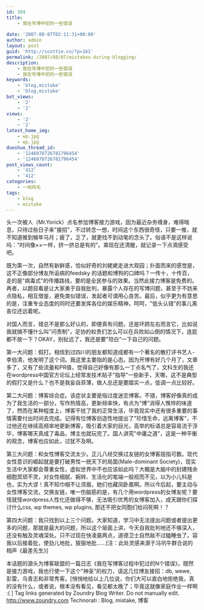 ```yaml
---
id: 104
title:
    - 我在写博中犯的一些错误
 
date: '2007-08-07T02:11:31+00:00'
author: admin
layout: post
guid: 'http://scottie.cn/?p=161'
permalink: /2007/08/07/mistakes-during-blogging/
description:
    - 我在写博中犯的一些错误
    - 我在写博中犯的一些错误
keywords:
    - 'blog,mistake'
    - 'blog,mistake'
bot_views:
    - '2'
    - '2'
views:
    - '2'
    - '2'
latest_home_img:
    - wp.jpg
    - wp.jpg
duoshuo_thread_id:
    - '1246078726781796454'
    - '1246078726781796454'
post_views_count:
    - '412'
    - '412'
categories:
    - 一地鸡毛
tags:
    - blog
    - mistake
---
```


头一次被人（Mr.Yorick）点名参加博客接力游戏，因为最近杂务缠身，难得喘息，只待过些日子来"接招"，不过转念一想，时间这个东西很奇怪，只要一推，就不知道推到猴年马月；疲了，乏了，就更找不到动笔的念头了。俗语不是这样说吗："时间像××一样，挤一挤总是有的"。乘现在还清醒，就记录一下点滴感受吧。

既为第一次，自然有新鲜感，恰似好奇的刘姥姥走进大观园；扑面而来的感觉是，这不正像部分博友所诟病的feedsky 的话题和博狗的口碑吗？一传十，十传百，走的是"病毒式"的传播路线，要的是全民参与的效果。当然此接力博客是免费的。再者，以题目看是让大家勇于自我批判，暴露个人存在的写博问题，甚至于不妨来点隐私，相互借鉴，避免类似错误，发起者可谓用心良苦。最后，似乎更为有意思的是，注重专业态度的同时还要发挥各位的娱乐精神，呵呵，"低头认错"的事儿离各位还远着呢。

对国人而言，错总不是那么好认的，即便真有问题，还是环顾左右而言它，比如说我就搞不懂什么叫"问责制"，足协的权贵们怎么可以在兵败如山倒的情况下，连屁都不放一下？OKAY，别扯远了，我还是要"坦白"一下自己的问题。

第一大问题：假打。相信到过四川的朋友都知道成都有一个著名的散打评书艺人-李伯清，他发明了这个词。我这里主要指的是心态。因为开博有好几个月了，文章多了，又有了些流量和PR值，觉得自己好像有那么一丁点名气了，文科生的我还在wordpress中国官方论坛上经常发技术贴子"指导"一些新手，天哪，这不是典型的假打又是什么？也不是我妄自菲薄，做人总还是要踏实一点，低调一点比较好。

第二大问题：博客综合症。该症状主要是指过度迷恋博客。不错，博客好像真的成为了我生活的一部分，写作热情高，更新频率快，有点为"博"消得人憔悴的味道了，然而在某种程度上，博客干扰了我的正常生活，毕竟现实中还有很多重要的事情需要付出时间去完成。记得有位博客创造性地提出了"珍惜生命，远离博客"，不过他还在继续高频率地更新博客，吸引着大家的目光，高举的标语总是容易流于浮华，博客哪天真成了毒品，博主也就玩完了。国人讲究"中庸之道"，这是一种平衡的观念，博客也应如此，过犹不及啊。

第三大问题：和女性博客交流太少。正儿八经交换过友链的女博客屈指可数。现代女性意识的崛起就是要打破男性一统天下的局面(Male-dominant Society)，现实生活中大家都会尊重女性，虚拟世界中不也应该如此吗？大概是大脑中的封建残余细胞冥顽不灵，对女性细腻、婉转、生活化的笔端一般视而不见，以为小儿科是也，实为大谬！真不知巾帼不让须眉，她们也藏凤卧凰啊。所以今后起，要主动与女性博客交流，交换友链，唯一伤脑筋的是，有几个用wordpress的女博友呢？要怪就怪wordpress人性化还做得不够，无法吸引优秀的女博客加入，成天跟你们探讨什么css, wp themes, wp plugins, 那还不把女同胞们给闷死啊！？

第四大问题：我只找到以上三个问题。大家知道，学习中无法提出问题或者提出更多的问题，那就是最大的问题，所以这个层面上讲，今天自我批判地还不够深入，还没有触及灵魂深处。只不过现在快凌晨两点，道德卫士自然敌不过瞌睡虫了。容我以后接着批，使劲儿地批，狠狠地批......[注：此处灵感来源于冯巩牛群合说的相声《最差先生》]

本话题的源头为博客联盟的一篇日志《我在写博客过程中犯过的N个错误》，既然是接力游戏，我也行使一下这个"神圣"的权力，请这几位博友接招：db, wewe, 彭雷，乌青志和非常秀客。[悄悄地给以上几位说，你们大可以直白地拒绝我，真的没有什么，或者说，根本没有看见，看见都太晚了；毕竟这就像家庭作业一样啊 :( ]
 Tag links generated by Zoundry Blog Writer. Do not manually edit. http://www.zoundry.com 
Technorati : Blog, mistake, 博客